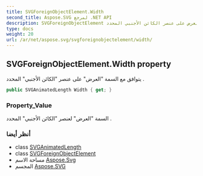 ```yaml
---
title: SVGForeignObjectElement.Width
second_title: Aspose.SVG لمرجع .NET API
description: SVGForeignObjectElement ملكية. يتوافق مع السمة العرض على عنصر الكائن الأجنبي المحدد .
type: docs
weight: 20
url: /ar/net/aspose.svg/svgforeignobjectelement/width/
---
```

## SVGForeignObjectElement.Width property

يتوافق مع السمة "العرض" على عنصر "الكائن الأجنبي" المحدد .

```csharp
public SVGAnimatedLength Width { get; }
```

### Property_Value

السمة "العرض" لعنصر "الكائن الأجنبي" المحدد .

### أنظر أيضا

* class [SVGAnimatedLength](../../../aspose.svg.datatypes/svganimatedlength/)
* class [SVGForeignObjectElement](../)
* مساحة الاسم [Aspose.Svg](../../svgforeignobjectelement/)
* المجسم [Aspose.SVG](../../../)


